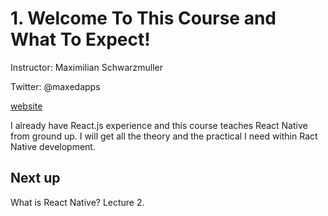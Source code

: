 # 1. Welcome To This Course and What To Expect!

Instructor: Maximilian Schwarzmuller

Twitter: @maxedapps

[website](academind.com)

I already have React.js experience and this course teaches React Native from ground up.
I will get all the theory and the practical I need within Ract Native development.

## Next up

What is React Native? Lecture 2.
